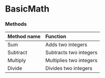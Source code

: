 # BasicMath #

### Methods ###

|Method name|Function|
|:-----|:-----|
| Sum | Adds two integers|
| Subtract | Subtracts two integers|
| Multiply | Multiplies two integers|
| Divide | Divides two integers|
